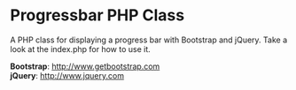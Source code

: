 Progressbar PHP Class
======================

A PHP class for displaying a progress bar with Bootstrap and jQuery.
Take a look at the index.php for how to use it.

**Bootstrap**:
http://www.getbootstrap.com  
**jQuery**: http://www.jquery.com
